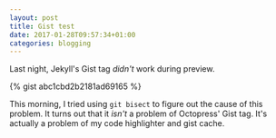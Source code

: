 ```yaml
---
layout: post
title: Gist test
date: 2017-01-28T09:57:34+01:00
categories: blogging
---
```


Last night, Jekyll's Gist tag *didn't* work during preview.

{% gist abc1cbd2b2181ad69165 %}

This morning, I tried using `git bisect` to figure out the cause of
this problem.  It turns out that it *isn't* a problem of Octopress'
Gist tag.  It's actually a problem of my code highlighter and gist
cache.
